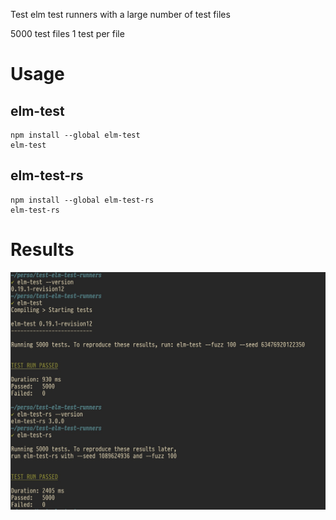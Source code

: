Test elm test runners with a large number of test files

5000 test files
1 test per file


# Usage

## elm-test

```shell
npm install --global elm-test
elm-test
```

## elm-test-rs

```shell
npm install --global elm-test-rs
elm-test-rs
```

# Results

![Test results](./doc/test-results.jpg)
